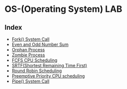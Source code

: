 # OS-(Operating System) LAB

## Index

  - [Fork() System Call](./codes/fork().c)
  - [Even and Odd Number Sum](./codes/Even_Odd_Sum.c)
  - [Orphan Process](./codes/Orphan_process.c)
  - [Zombie Process](./codes/Zombie_Process.c)
  - [FCFS CPU Scheduling](./codes/FCFS_using_Array.c)
  - [SRTF(Shortest Remaining Time First)](./codes/SRTF_using_Array.c)
  - [Round Robin Scheduling](./codes/Round_Robin.c)
  - [Preemptive Priority CPU scheduling](./codes/Preemptive_Priority_CPU_scheduling.c)
  - [Pipe() System Call](./code/pipe().c)
